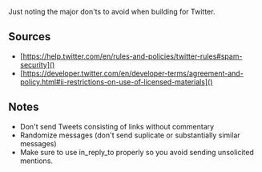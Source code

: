Just noting the major don'ts to avoid when building for Twitter.

## Sources
- [https://help.twitter.com/en/rules-and-policies/twitter-rules#spam-security]()
- [https://developer.twitter.com/en/developer-terms/agreement-and-policy.html#ii-restrictions-on-use-of-licensed-materials]()

## Notes
- Don't send Tweets consisting of links without commentary
- Randomize messages (don't send suplicate or substantially similar messages)
- Make sure to use in_reply_to properly so you avoid sending unsolicited mentions.
